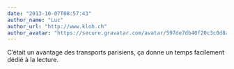 ```yaml
---
date: "2013-10-07T08:57:43"
author_name: "Luc"
author_url: "http://www.kloh.ch"
author_avatar: "https://secure.gravatar.com/avatar/597de7db40f20c3c0d8afba20cee2292?s=48&d=mm&r=g"
---
```

C’était un avantage des transports parisiens, ça donne un temps facilement dédié à la lecture.